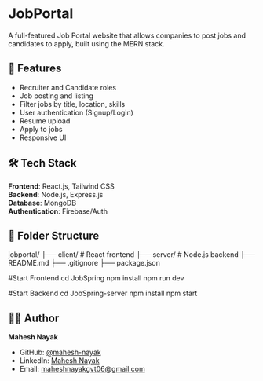 # JobPortal

A full-featured Job Portal website that allows companies to post jobs and candidates to apply, built using the MERN stack.

## 🚀 Features

- Recruiter and Candidate roles
- Job posting and listing
- Filter jobs by title, location, skills
- User authentication (Signup/Login)
- Resume upload
- Apply to jobs
- Responsive UI

## 🛠️ Tech Stack

**Frontend**: React.js, Tailwind CSS  
**Backend**: Node.js, Express.js  
**Database**: MongoDB  
**Authentication**: Firebase/Auth



## 📁 Folder Structure

jobportal/
├── client/ # React frontend
├── server/ # Node.js backend
├── README.md
├── .gitignore
├── package.json



#Start Frontend
cd JobSpring
npm install
npm run dev



#Start Backend
cd JobSpring-server
npm install
npm start


## 🙋‍♂️ Author

**Mahesh Nayak**  
- GitHub: [@mahesh-nayak](https://github.com/mahesh-nayak53)  
- LinkedIn: [Mahesh Nayak](https://www.linkedin.com/in/mahesh-nayak-008159281/)  
- Email: maheshnayakgvt06@gmail.com

